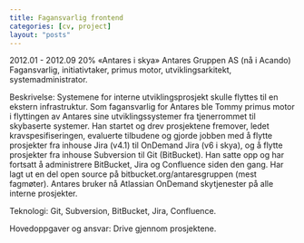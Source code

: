 ```yaml
---
title: Fagansvarlig frontend
categories: [cv, project]
layout: "posts"
---
```


2012.01 - 2012.09	20%	«Antares i skya»
Antares Gruppen AS (nå i Acando)
Fagansvarlig, initiativtaker, primus motor, utviklingsarkitekt, systemadministrator.

Beskrivelse: Systemene for interne utviklingsprosjekt skulle flyttes til en ekstern infrastruktur.
Som fagansvarlig for Antares ble Tommy primus motor i flyttingen av Antares sine utviklingssystemer fra tjenerrommet til skybaserte systemer. Han startet og drev prosjektene fremover, ledet kravspesifiseringen, evaluerte tilbudene og gjorde jobben med å flytte prosjekter fra inhouse Jira (v4.1) til OnDemand Jira (v6 i skya), og å flytte prosjekter fra inhouse Subversion til Git (BitBucket). Han satte opp og har fortsatt å administrere BitBucket, Jira og Confluence siden den gang. Har lagt ut en del open source på bitbucket.org/antaresgruppen (mest fagmøter).
Antares bruker nå Atlassian OnDemand sky­tjenester på alle interne prosjekter.

Teknologi: Git, Subversion, BitBucket, Jira, Confluence.

Hovedoppgaver og ansvar: Drive gjennom prosjektene.
